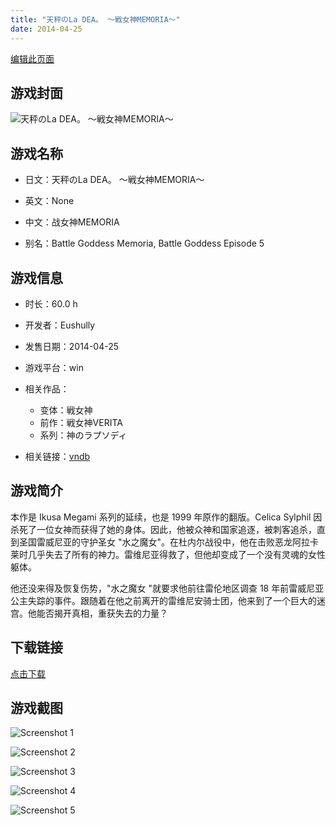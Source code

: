 ```yaml
---
title: "天秤のLa DEA。 ～戦女神MEMORIA～"
date: 2014-04-25
---
```

[编辑此页面](https://github.com/ACG-3/ADV3-source/blob/main/source/_posts/games/%E5%A4%A9%E7%A7%A4%E3%81%AELa%20DEA%E3%80%82%20%EF%BD%9E%E6%88%A6%E5%A5%B3%E7%A5%9EMEMORIA%EF%BD%9E.md)

## 游戏封面

![天秤のLa DEA。 ～戦女神MEMORIA～](https%3A//pan.timero.xyz/onedrive/img_lib_001/%E5%A4%A9%E7%A7%A4%E3%81%AELa%20DEA%E3%80%82%20%EF%BD%9E%E6%88%A6%E5%A5%B3%E7%A5%9EMEMORIA%EF%BD%9E_cover.avif)


## 游戏名称

- 日文：天秤のLa DEA。 ～戦女神MEMORIA～
- 英文：None
- 中文：战女神MEMORIA

- 别名：Battle Goddess Memoria, Battle Goddess Episode 5


## 游戏信息

- 时长：60.0 h
- 开发者：Eushully
- 发售日期：2014-04-25
- 游戏平台：win
- 相关作品：
   - 变体：戦女神
   - 前作：戦女神VERITA
   - 系列：神のラプソディ

- 相关链接：[vndb](https://vndb.org/v13999)


## 游戏简介

本作是 Ikusa Megami 系列的延续，也是 1999 年原作的翻版。Celica Sylphil 因杀死了一位女神而获得了她的身体。因此，他被众神和国家追逐，被刺客追杀，直到圣国雷威尼亚的守护圣女 "水之魔女"。在杜内尔战役中，他在击败恶龙阿拉卡莱时几乎失去了所有的神力。雷维尼亚得救了，但他却变成了一个没有灵魂的女性躯体。

他还没来得及恢复伤势，"水之魔女 "就要求他前往雷伦地区调查 18 年前雷威尼亚公主失踪的事件。跟随着在他之前离开的雷维尼安骑士团，他来到了一个巨大的迷宫。他能否揭开真相，重获失去的力量？




## 下载链接

[点击下载](https://pan.timero.xyz/onedrive/adv_lib_001/%E5%A4%A9%E7%A7%A4%E3%81%AELa%20DEA%E3%80%82%20%EF%BD%9E%E6%88%A6%E5%A5%B3%E7%A5%9EMEMORIA%EF%BD%9E)


## 游戏截图


![Screenshot 1](https%3A//pan.timero.xyz/onedrive/img_lib_001/%E5%A4%A9%E7%A7%A4%E3%81%AELa%20DEA%E3%80%82%20%EF%BD%9E%E6%88%A6%E5%A5%B3%E7%A5%9EMEMORIA%EF%BD%9E_Screenshot_1.avif)

![Screenshot 2](https%3A//pan.timero.xyz/onedrive/img_lib_001/%E5%A4%A9%E7%A7%A4%E3%81%AELa%20DEA%E3%80%82%20%EF%BD%9E%E6%88%A6%E5%A5%B3%E7%A5%9EMEMORIA%EF%BD%9E_Screenshot_2.avif)

![Screenshot 3](https%3A//pan.timero.xyz/onedrive/img_lib_001/%E5%A4%A9%E7%A7%A4%E3%81%AELa%20DEA%E3%80%82%20%EF%BD%9E%E6%88%A6%E5%A5%B3%E7%A5%9EMEMORIA%EF%BD%9E_Screenshot_3.avif)

![Screenshot 4](https%3A//pan.timero.xyz/onedrive/img_lib_001/%E5%A4%A9%E7%A7%A4%E3%81%AELa%20DEA%E3%80%82%20%EF%BD%9E%E6%88%A6%E5%A5%B3%E7%A5%9EMEMORIA%EF%BD%9E_Screenshot_4.avif)

![Screenshot 5](https%3A//pan.timero.xyz/onedrive/img_lib_001/%E5%A4%A9%E7%A7%A4%E3%81%AELa%20DEA%E3%80%82%20%EF%BD%9E%E6%88%A6%E5%A5%B3%E7%A5%9EMEMORIA%EF%BD%9E_Screenshot_5.avif)

